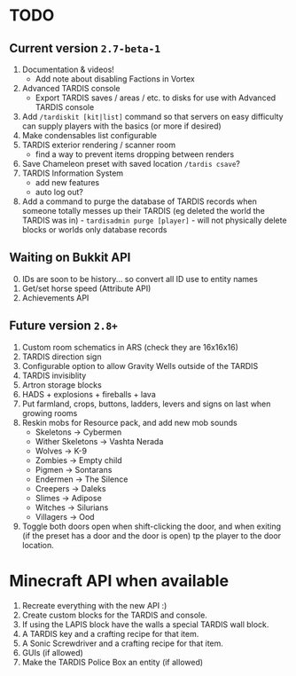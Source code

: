# TODO

## Current version `2.7-beta-1`
1. Documentation & videos!
   * Add note about disabling Factions in Vortex
2. Advanced TARDIS console
    * Export TARDIS saves / areas / etc. to disks for use with Advanced TARDIS console
3. Add `/tardiskit [kit|list]` command so that servers on easy difficulty can supply players with the basics (or more if desired)
4. Make condensables list configurable
5. TARDIS exterior rendering / scanner room
   * find a way to prevent items dropping between renders
6. Save Chameleon preset with saved location `/tardis csave`?
7. TARDIS Information System
    * add new features
    * auto log out?
8. Add a command to purge the database of TARDIS records when someone totally messes up their TARDIS (eg deleted the world the TARDIS was in) - `tardisadmin purge [player]` - will not physically delete blocks or worlds only database records
    
## Waiting on Bukkit API
0. IDs are soon to be history... so convert all ID use to entity names
1. Get/set horse speed (Attribute API)
2. Achievements API

## Future version `2.8+`
1. Custom room schematics in ARS (check they are 16x16x16)
2. TARDIS direction sign
3. Configurable option to allow Gravity Wells outside of the TARDIS
4. TARDIS invisiblity
5. Artron storage blocks
6. HADS + explosions + fireballs + lava
7. Put farmland, crops, buttons, ladders, levers and signs on last when growing rooms
8. Reskin mobs for Resource pack, and add new mob sounds
   * Skeletons -> Cybermen
   * Wither Skeletons -> Vashta Nerada
   * Wolves -> K-9
   * Zombies -> Empty child
   * Pigmen -> Sontarans
   * Endermen -> The Silence
   * Creepers -> Daleks
   * Slimes -> Adipose
   * Witches -> Silurians
   * Villagers -> Ood
9. Toggle both doors open when shift-clicking the door, and when exiting (if the preset has a door and the door is open) tp the player to the door location.

# Minecraft API when available
1. Recreate everything with the new API :)
2. Create custom blocks for the TARDIS and console.
3. If using the LAPIS block have the walls a special TARDIS wall block.
4. A TARDIS key and a crafting recipe for that item.
5. A Sonic Screwdriver and a crafting recipe for that item.
6. GUIs (if allowed)
7. Make the TARDIS Police Box an entity (if allowed)
